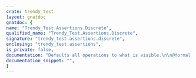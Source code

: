 ```yaml
---
crate: trendy_test
layout: gnatdoc
gnatdoc: {
name: "Trendy_Test.Assertions.Discrete",
qualified_name: "Trendy_Test.Assertions.Discrete",
signature: "trendy_test.assertions.discrete",
enclosing: "trendy_test.assertions",
is_private: false,
documentation: "Defaults all operations to what is visible.\n\n@formal T",
documentation_snippet: "",
}
---
```

